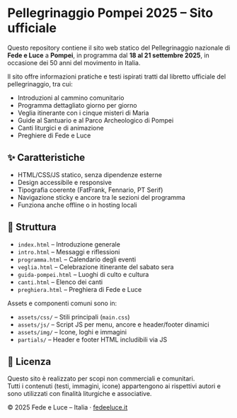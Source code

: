 # Pellegrinaggio Pompei 2025 – Sito ufficiale

Questo repository contiene il sito web statico del Pellegrinaggio nazionale di **Fede e Luce** a **Pompei**, in programma dal **18 al 21 settembre 2025**, in occasione dei 50 anni del movimento in Italia.

Il sito offre informazioni pratiche e testi ispirati tratti dal libretto ufficiale del pellegrinaggio, tra cui:

- Introduzioni al cammino comunitario
- Programma dettagliato giorno per giorno
- Veglia itinerante con i cinque misteri di Maria
- Guide al Santuario e al Parco Archeologico di Pompei
- Canti liturgici e di animazione
- Preghiere di Fede e Luce

## ✨ Caratteristiche

- HTML/CSS/JS statico, senza dipendenze esterne
- Design accessibile e responsive
- Tipografia coerente (FatFrank, Fennario, PT Serif)
- Navigazione sticky e ancore tra le sezioni del programma
- Funziona anche offline o in hosting locali

## 📂 Struttura

- `index.html` – Introduzione generale
- `intro.html` – Messaggi e riflessioni
- `programma.html` – Calendario degli eventi
- `veglia.html` – Celebrazione itinerante del sabato sera
- `guida-pompei.html` – Luoghi di culto e cultura
- `canti.html` – Elenco dei canti
- `preghiera.html` – Preghiera di Fede e Luce

Assets e componenti comuni sono in:

- `assets/css/` – Stili principali (`main.css`)
- `assets/js/` – Script JS per menu, ancore e header/footer dinamici
- `assets/img/` – Icone, loghi e immagini
- `partials/` – Header e footer HTML includibili via JS

## 📜 Licenza

Questo sito è realizzato per scopi non commerciali e comunitari.  
Tutti i contenuti (testi, immagini, icone) appartengono ai rispettivi autori e sono utilizzati con finalità liturgiche e associative.

© 2025 Fede e Luce – Italia · [fedeeluce.it](https://www.fedeeluce.it)

